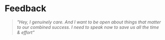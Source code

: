 Feedback
=
>*"Hey, I genuinely care. And I want to be open about things that matter to our combined success. I need to speak now to save us all the time & effort"*

